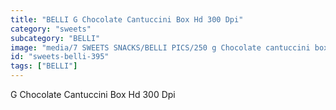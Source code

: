 ```yaml
---
title: "BELLI G Chocolate Cantuccini Box Hd 300 Dpi"
category: "sweets"
subcategory: "BELLI"
image: "media/7 SWEETS SNACKS/BELLI PICS/250 g Chocolate cantuccini box HD 300 DPI.jpg"
id: "sweets-belli-395"
tags: ["BELLI"]
---
```


G Chocolate Cantuccini Box Hd 300 Dpi
